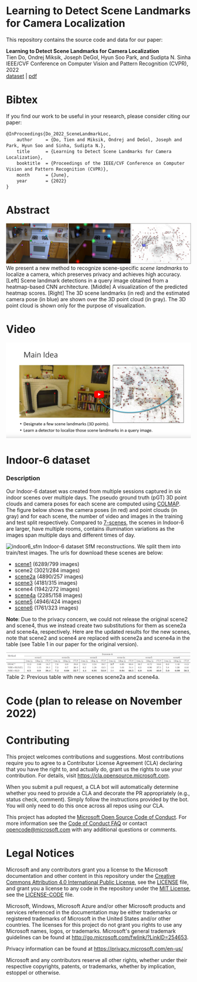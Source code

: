 # Learning to Detect Scene Landmarks for Camera Localization

This repository contains the source code and data for our paper:

**Learning to Detect Scene Landmarks for Camera Localization**  
Tien Do, Ondrej Miksik, Joseph DeGol, Hyun Soo Park, and Sudipta N. Sinha  
IEEE/CVF Conference on Computer Vision and Pattern Recognition (CVPR), 2022  
[dataset](https://drive.google.com/drive/folders/1nTAiDbQzhT3WI6Cvj0MdRv2MTcB0t3hw?usp=sharing) | [pdf](paper/FINAL.pdf) 

# Bibtex
If you find our work to be useful in your research, please consider citing our paper:
```
@InProceedings{Do_2022_SceneLandmarkLoc,
    author     = {Do, Tien and Miksik, Ondrej and DeGol, Joseph and Park, Hyun Soo and Sinha, Sudipta N.},
    title      = {Learning to Detect Scene Landmarks for Camera Localization},
    booktitle  = {Proceedings of the IEEE/CVF Conference on Computer Vision and Pattern Recognition (CVPR)},
    month      = {June},
    year       = {2022}
}
```

# Abstract

![teaser](media/teaser_wide.png)
We present a new method to recognize scene-specific _scene landmarks_ to localize a camera, which preserves 
privacy and achieves high accuracy. [Left] Scene landmark detections in a query image obtained from a 
heatmap-based CNN architecture. [Middle] A visualization of the predicted heatmap scores. [Right] The 3D scene 
landmarks (in red) and the estimated camera pose (in blue) are shown over the 3D point cloud (in gray). The 3D point 
cloud is shown only for the purpose of visualization.

# Video

[![Everything Is AWESOME](media/video_figure.png)](https://www.youtube.com/watch?v=HM2yLCLz5nY "Everything Is AWESOME")

# Indoor-6 dataset

### Description
Our Indoor-6 dataset was created from multiple sessions captured in six indoor scenes over multiple days. The pseudo 
ground truth (pGT) 3D point clouds and camera poses for each scene are computed using [COLMAP](https://colmap.github.io/). The figure below 
shows the camera poses (in red) and point clouds (in gray) and for each scene, the number of video and images in the 
training and test split respectively. Compared to [7-scenes](https://www.microsoft.com/en-us/research/project/rgb-d-dataset-7-scenes/), the scenes in Indoor-6 are larger, have multiple rooms, 
contains illumination variations as the images span multiple days and different times of day.

![indoor6_sfm](media/indoor6_sfm.png)
Indoor-6 dataset SfM reconstructions. We split them into train/test images. The urls for download these scenes are 
below:
* [scene1](https://drive.google.com/file/d/1SJeaUJJsir4WqrV_4ZkYgVqhGwWeM0eZ/view?usp=sharing) (6289/799 images)
* scene2 (3021/284 images) 
* [scene2a](https://drive.google.com/file/d/1_6ry9TTpruw6gOI5WJmiprI4l3gb-YN2/view?usp=sharing) (4890/257 images)
* [scene3](https://drive.google.com/file/d/1wyJhQbzLEs0_Fhtrdegi1GxBkZlKiamn/view?usp=sharing) (4181/315 images)
* scene4 (1942/272 images)
* [scene4a](https://drive.google.com/file/d/1ywLifH9-RAedjM-oCAR2CshHEinwawJz/view?usp=sharing) (2285/158 images)
* [scene5](https://drive.google.com/file/d/1mdlz-uc9D6eS7MJtjf_09Wof0PAoaqj4/view?usp=sharing) (4946/424 images)
* [scene6](https://drive.google.com/file/d/1cuHbm_Sdy3hbUJLdFrYftguUUY_35bYc/view?usp=sharing) (1761/323 images)

**Note**: Due to the privacy concern, we could not release the original scene2 and scene4, thus we instead create two substitutions for them as scene2a and scene4a, respectively. Here are the updated results for the new scenes, note that scene2 and scene4 are replaced with scene2a and scene4a in the table (see Table 1 in our paper for the original version).

![TableNew](media/table_new.png)
Table 2: Previous table with new scenes scene2a and scene4a.

[comment]: <> (### Organization)


# Code (plan to release on November 2022)

[comment]: <> (### Installation)

[comment]: <> (### Training)

[comment]: <> (### Evaluation)


# Contributing

This project welcomes contributions and suggestions.  Most contributions require you to agree to a
Contributor License Agreement (CLA) declaring that you have the right to, and actually do, grant us
the rights to use your contribution. For details, visit https://cla.opensource.microsoft.com.

When you submit a pull request, a CLA bot will automatically determine whether you need to provide
a CLA and decorate the PR appropriately (e.g., status check, comment). Simply follow the instructions
provided by the bot. You will only need to do this once across all repos using our CLA.

This project has adopted the [Microsoft Open Source Code of Conduct](https://opensource.microsoft.com/codeofconduct/).
For more information see the [Code of Conduct FAQ](https://opensource.microsoft.com/codeofconduct/faq/) or
contact [opencode@microsoft.com](mailto:opencode@microsoft.com) with any additional questions or comments.

# Legal Notices

Microsoft and any contributors grant you a license to the Microsoft documentation and other content
in this repository under the [Creative Commons Attribution 4.0 International Public License](https://creativecommons.org/licenses/by/4.0/legalcode),
see the [LICENSE](LICENSE) file, and grant you a license to any code in the repository under the [MIT License](https://opensource.org/licenses/MIT), see the
[LICENSE-CODE](LICENSE-CODE) file.

Microsoft, Windows, Microsoft Azure and/or other Microsoft products and services referenced in the documentation
may be either trademarks or registered trademarks of Microsoft in the United States and/or other countries.
The licenses for this project do not grant you rights to use any Microsoft names, logos, or trademarks.
Microsoft's general trademark guidelines can be found at http://go.microsoft.com/fwlink/?LinkID=254653.

Privacy information can be found at https://privacy.microsoft.com/en-us/

Microsoft and any contributors reserve all other rights, whether under their respective copyrights, patents,
or trademarks, whether by implication, estoppel or otherwise.
